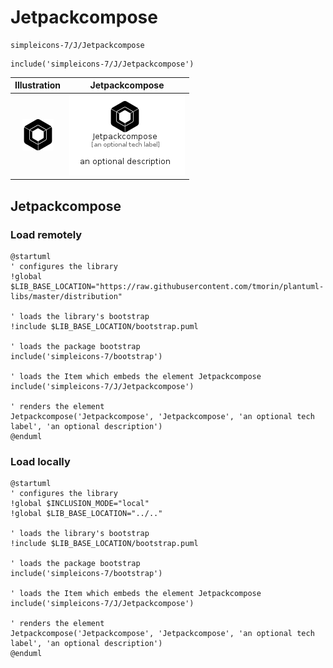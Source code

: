 # Jetpackcompose


```text
simpleicons-7/J/Jetpackcompose
```

```text
include('simpleicons-7/J/Jetpackcompose')
```



| Illustration | Jetpackcompose |
| :---: | :---: |
| ![illustration for Illustration](../../simpleicons-7/J/Jetpackcompose.png) | ![illustration for Jetpackcompose](../../simpleicons-7/J/Jetpackcompose.Local.png) |




## Jetpackcompose

### Load remotely
```plantuml
@startuml
' configures the library
!global $LIB_BASE_LOCATION="https://raw.githubusercontent.com/tmorin/plantuml-libs/master/distribution"

' loads the library's bootstrap
!include $LIB_BASE_LOCATION/bootstrap.puml

' loads the package bootstrap
include('simpleicons-7/bootstrap')

' loads the Item which embeds the element Jetpackcompose
include('simpleicons-7/J/Jetpackcompose')

' renders the element
Jetpackcompose('Jetpackcompose', 'Jetpackcompose', 'an optional tech label', 'an optional description')
@enduml
```

### Load locally
```plantuml
@startuml
' configures the library
!global $INCLUSION_MODE="local"
!global $LIB_BASE_LOCATION="../.."

' loads the library's bootstrap
!include $LIB_BASE_LOCATION/bootstrap.puml

' loads the package bootstrap
include('simpleicons-7/bootstrap')

' loads the Item which embeds the element Jetpackcompose
include('simpleicons-7/J/Jetpackcompose')

' renders the element
Jetpackcompose('Jetpackcompose', 'Jetpackcompose', 'an optional tech label', 'an optional description')
@enduml
```

